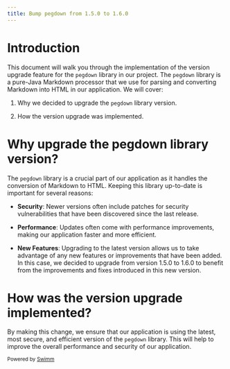 ```yaml
---
title: Bump pegdown from 1.5.0 to 1.6.0
---
```


# Introduction

This document will walk you through the implementation of the version upgrade feature for the `pegdown` library in our project. The `pegdown` library is a pure-Java Markdown processor that we use for parsing and converting Markdown into HTML in our application. We will cover:

1. Why we decided to upgrade the `pegdown` library version.

2. How the version upgrade was implemented.

# Why upgrade the pegdown library version?

The `pegdown` library is a crucial part of our application as it handles the conversion of Markdown to HTML. Keeping this library up-to-date is important for several reasons:

-   **Security**: Newer versions often include patches for security vulnerabilities that have been discovered since the last release.

-   **Performance**: Updates often come with performance improvements, making our application faster and more efficient.

-   **New Features**: Upgrading to the latest version allows us to take advantage of any new features or improvements that have been added. In this case, we decided to upgrade from version 1.5.0 to 1.6.0 to benefit from the improvements and fixes introduced in this new version.

# How was the version upgrade implemented?

By making this change, we ensure that our application is using the latest, most secure, and efficient version of the `pegdown` library. This will help to improve the overall performance and security of our application.

<SwmMeta version="3.0.0" repo-id="Z2l0aHViJTNBJTNBZGRvLWNhbGMlM0ElM0F0cnV0aGVuY29kZQ=="><sup>Powered by [Swimm](https://app.swimm.io/)</sup></SwmMeta>
